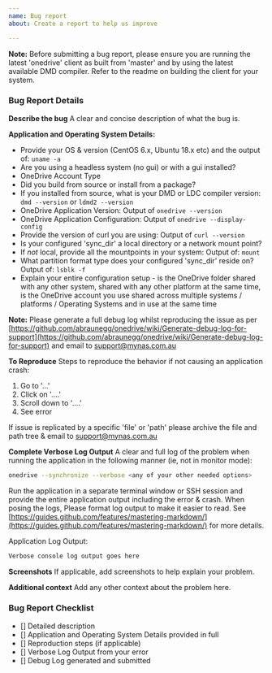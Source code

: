 ```yaml
---
name: Bug report
about: Create a report to help us improve

---
```

**Note:** Before submitting a bug report, please ensure you are running the latest 'onedrive' client as built from 'master' and by using the latest available DMD compiler. Refer to the readme on building the client for your system.

### Bug Report Details ###
**Describe the bug**
A clear and concise description of what the bug is.

**Application and Operating System Details:**
*   Provide your OS & version (CentOS 6.x, Ubuntu 18.x etc) and the output of: `uname -a`
*   Are you using a headless system (no gui) or with a gui installed?
*   OneDrive Account Type
*   Did you build from source or install from a package?
*   If you installed from source, what is your DMD or LDC compiler version: `dmd --version` or `ldmd2 --version`
*   OneDrive Application Version: Output of `onedrive --version`
*   OneDrive Application Configuration: Output of `onedrive --display-config`
*   Provide the version of curl you are using: Output of `curl --version`
*   Is your configured 'sync_dir' a local directory or a network mount point?
*   If *not* local, provide all the mountpoints in your system: Output of: `mount`
*   What partition format type does your configured 'sync_dir' reside on? Output of: `lsblk -f` 
*   Explain your entire configuration setup - is the OneDrive folder shared with any other system, shared with any other platform at the same time, is the OneDrive account you use shared across multiple systems / platforms / Operating Systems and in use at the same time

**Note:** Please generate a full debug log whilst reproducing the issue as per [https://github.com/abraunegg/onedrive/wiki/Generate-debug-log-for-support](https://github.com/abraunegg/onedrive/wiki/Generate-debug-log-for-support) and email to support@mynas.com.au

**To Reproduce**
Steps to reproduce the behavior if not causing an application crash:
1.  Go to '...'
2.  Click on '....'
3.  Scroll down to '....'
4.  See error

If issue is replicated by a specific 'file' or 'path' please archive the file and path tree & email to support@mynas.com.au 

**Complete Verbose Log Output**
A clear and full log of the problem when running the application in the following manner (ie, not in monitor mode):
```bash
onedrive --synchronize --verbose <any of your other needed options>
```

Run the application in a separate terminal window or SSH session and provide the entire application output including the error & crash. When posing the logs, Please format log output to make it easier to read. See [https://guides.github.com/features/mastering-markdown/](https://guides.github.com/features/mastering-markdown/) for more details.

Application Log Output:
```bash
Verbose console log output goes here
```

**Screenshots**
If applicable, add screenshots to help explain your problem.

**Additional context**
Add any other context about the problem here.

### Bug Report Checklist ###
*   [] Detailed description
*   [] Application and Operating System Details provided in full
*   [] Reproduction steps (if applicable)
*   [] Verbose Log Output from your error
*   [] Debug Log generated and submitted
